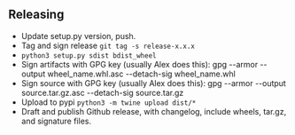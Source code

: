 
Releasing
---

- Update setup.py version, push.
- Tag and sign release `git tag -s release-x.x.x`
- `python3 setup.py sdist bdist_wheel`
- Sign artifacts with GPG key (usually Alex does this): gpg --armor --output wheel_name.whl.asc --detach-sig wheel_name.whl
- Sign source with GPG key (usually Alex does this): gpg --armor --output source.tar.gz.asc --detach-sig source.tar.gz
- Upload to pypi `python3 -m twine upload dist/*`
- Draft and publish Github release, with changelog, include wheels, tar.gz, and signature files.

